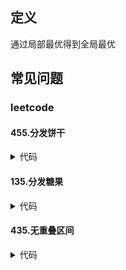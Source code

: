 ## 定义 ##
通过局部最优得到全局最优

## 常见问题 ##

### leetcode ###

#### 455.分发饼干 ####
<details>
<summary>代码</summary>
<pre>
/**
 * 给满足孩子需求最小尺寸的饼干
 */
function findContentChildren($g, $s) {
    sort($g);
    sort($s);
    for ($i = 0, $j = 0, $sl = count($s), $gl = count($g); $i < $sl && $j < $gl; $i++) {
        if ($s[$i] >= $g[$j]) {
            $j++;
        }
    }
    return $j;
}
</code>
</details>

#### 135.分发糖果 ####
<details>
<summary>代码</summary>
<pre>
/**
 * 先比较一边，再比较另一边
 */
function candy($ratings) {
    $len = count($ratings);
    $res = array_fill(0, $len, 1);
    for ($i = 0; $i < $len - 1; $i++) {
        if ($ratings[$i]  < $ratings[$i + 1]) {
            $res[$i + 1] = $res[$i] + 1;
        }
    }
    for ($j = $len - 1; $j > 0; $j--) {
        if ($ratings[$j - 1] > $ratings[$j]) {
            $res[$j - 1] = max($res[$j - 1], $res[$j] + 1);
        }
    }
    return array_sum($res);
}
</code>
</details>

#### 435.无重叠区间 ####
<details>
<summary>代码</summary>
<pre>
/**
 * 重叠区间保留终点较小的
 */
function eraseOverlapIntervals($intervals) {
    $len = count($intervals);
    if ($len <= 1) {
        return 0;
    }
    array_multisort(array_column($intervals, 1), SORT_ASC, $intervals);
    $end = $intervals[0][1];
    $total = 0;
    for ($i = 1; $i < $len; $i++) {
        if ($intervals[$i][0] < $end) {
            $total++;
        } else {
            $end = $intervals[$i][1];
        }
    }
    return $total;
}
</code>
</details>

